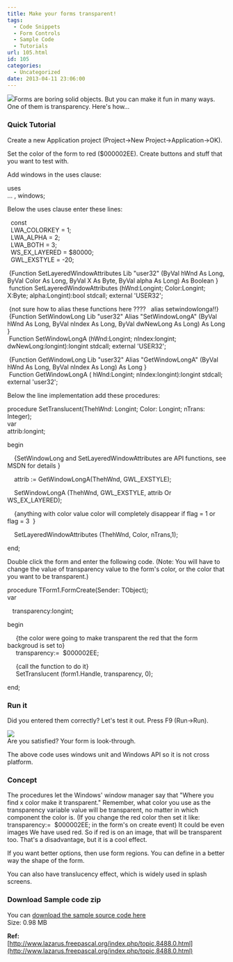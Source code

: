 ```yaml
---
title: Make your forms transparent!
tags:
  - Code Snippets
  - Form Controls
  - Sample Code
  - Tutorials
url: 105.html
id: 105
categories:
  - Uncategorized
date: 2013-04-11 23:06:00
---
```


![](http://1.bp.blogspot.com/-RLtATFSIbLc/UWdCm_FAgpI/AAAAAAAAAiI/B9cOGEFRD-Y/s1600/lazarus-form-transparency-2.gif)Forms are boring solid objects. But you can make it fun in many ways. One of them is transparency. Here's how...  
  
  
  

### Quick Tutorial

  
Create a new Application project (Project->New Project->Application->OK).  
  
Set the color of the form to red ($000002EE). Create buttons and stuff that you want to test with.  
  
Add windows in the uses clause:  

uses  
... , windows;

  
Below the uses clause enter these lines:  
  

  const  
  LWA\_COLORKEY = 1;  
  LWA\_ALPHA = 2;  
  LWA\_BOTH = 3;  
  WS\_EX\_LAYERED = $80000;  
  GWL\_EXSTYLE = -20;  
  
  
 {Function SetLayeredWindowAttributes Lib "user32" (ByVal hWnd As Long, ByVal Color As Long, ByVal X As Byte, ByVal alpha As Long) As Boolean }  
 function SetLayeredWindowAttributes (hWnd:Longint; Color:Longint; X:Byte; alpha:Longint):bool stdcall; external 'USER32';  
  
 {not sure how to alias these functions here ????   alias setwindowlonga!!}  
 {Function SetWindowLong Lib "user32" Alias "SetWindowLongA" (ByVal hWnd As Long, ByVal nIndex As Long, ByVal dwNewLong As Long) As Long }  
 Function SetWindowLongA (hWnd:Longint; nIndex:longint; dwNewLong:longint):longint stdcall; external 'USER32';  
  
  
 {Function GetWindowLong Lib "user32" Alias "GetWindowLongA" (ByVal hWnd As Long, ByVal nIndex As Long) As Long }  
 Function GetWindowLongA ( hWnd:Longint; nIndex:longint):longint stdcall; external 'user32';

  
Below the line implementation add these procedures:  
  

procedure SetTranslucent(ThehWnd: Longint; Color: Longint; nTrans: Integer);  
var  
attrib:longint;  
  
  
begin  
  
    {SetWindowLong and SetLayeredWindowAttributes are API functions, see MSDN for details }  
  
    attrib := GetWindowLongA(ThehWnd, GWL\_EXSTYLE);  
  
    SetWindowLongA (ThehWnd, GWL\_EXSTYLE, attrib Or WS\_EX\_LAYERED);  
  
    {anything with color value color will completely disappear if flag = 1 or flag = 3  }  
  
    SetLayeredWindowAttributes (ThehWnd, Color, nTrans,1);  
  
end;  

Double click the form and enter the following code. (Note: You will have to change the value of transparency value to the form's color, or the color that you want to be transparent.)  

procedure TForm1.FormCreate(Sender: TObject);  
var  
  
   transparency:longint;  
  
begin  
  
     {the color were going to make transparent the red that the form backgroud is set to}  
     transparency:=  $000002EE;  
  
     {call the function to do it}  
     SetTranslucent (form1.Handle, transparency, 0);  
  
end;

  

### Run it

Did you entered them correctly? Let's test it out. Press F9 (Run->Run).  
  
![](http://4.bp.blogspot.com/-gHAdqtEdGCI/UWc-GgU8znI/AAAAAAAAAh4/NsUKPAWbM-8/s1600/lazarus-form-transparency.gif)  
Are you satisfied? Your form is look-through.  
  
The above code uses windows unit and Windows API so it is not cross platform.  
  

### Concept

The procedures let the Windows' window manager say that "Where you find x color make it transparent." Remember, what color you use as the transparency variable value will be transparent, no matter in which component the color is. (If you change the red color then set it like: transparency:=  $000002EE; in the form's on create event) It could be even images We have used red. So if red is on an image, that will be transparent too. That's a disadvantage, but it is a cool effect.  
  
If you want better options, then use form regions. You can define in a better way the shape of the form.  
  
You can also have translucency effect, which is widely used in splash screens.  
  

### Download Sample code zip

You can [download the sample source code here](https://dl.dropboxusercontent.com/u/6459514/LazPlanet/Form-Controls/formtrans_color.zip)  
Size: 0.98 MB  
  
**Ref:**  
[http://www.lazarus.freepascal.org/index.php/topic,8488.0.html](http://www.lazarus.freepascal.org/index.php/topic,8488.0.html)